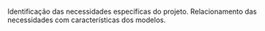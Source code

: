 Identificação das necessidades específicas do projeto.
Relacionamento das necessidades com características dos modelos.
